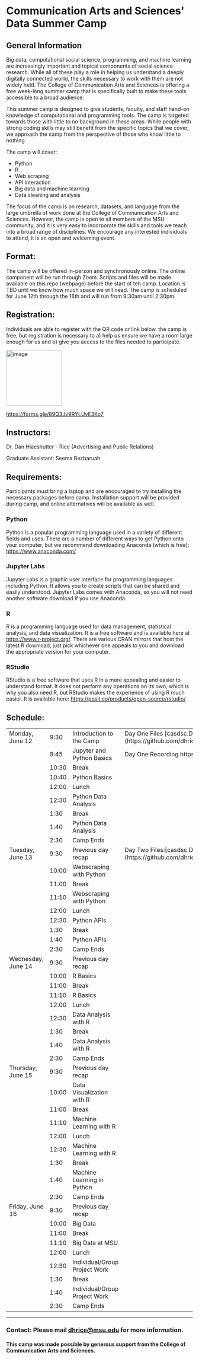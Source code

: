 # Communication Arts and Sciences' Data Summer Camp

## General Information
Big data, computational social science, programming, and machine learning are increasingly important and topical components of social science research. While all of these play a role in helping us understand a deeply digitally connected world, the skills necessary to work with them are not widely held. The College of Communication Arts and Sciences is offering a free week-long summer camp that is specifically built to make these tools accessible to a broad audience.

This summer camp is designed to give students, faculty, and staff hand-on knowledge of computational and programming tools. The camp is targeted towards those with little to no background in these areas. While people with strong coding skills may still benefit from the specific topics that we cover, we approach the camp from the perspective of those who know little to nothing. 

The camp will cover: 
-	Python
-	R
-	Web scraping
-	API interaction
-	Big data and machine learning
-	Data cleaning and analysis

The focus of the camp is on research, datasets, and language from the large umbrella of work done at the College of Communication Arts and Sciences. However, the camp is open to all members of the MSU community, and it is very easy to incorporate the skills and tools we teach into a broad range of disciplines. We encourage any interested individuals to attend, it is an open and welcoming event.


## Format:
The camp will be offered in-person and synchronously online. The online component will be run through Zoom. Scripts and files will be made available on this repo (webpage) before the start of teh camp. Location is TBD until we know how much space we will need. The camp is scheduled for June 12th through the 16th and will run from 9:30am until 2:30pm.


## Registration: 
Individuals are able to register with the QR code or link below. the camp is free, but registration is necessary to a) help us ensure we have a room large enough for us and b) give you access to the files needed to participate.

 <img width="150" alt="image" src="https://user-images.githubusercontent.com/35567742/234681689-d7a5f808-6379-4b23-a124-6be4bee71e24.png">

https://forms.gle/89Q3Jv9RYLUvE3Xo7


## Instructors: 

Dr. Dan Hiaeshutter - Rice (Advertising and Public Relations)

Graduate Assistant: Seema Bezbaruah

## Requirements: 
Participants must bring a laptop and are encouraged to try installing the necessary packages before camp. Installation support will be provided during camp, and online alternatives will be available as well.

### Python
Python is a popular programming language used in a variety of different fields and uses. There are a number of different ways to get Python onto your computer, but we recommend downloading Anaconda (which is free): https://www.anaconda.com/

### Jupyter Labs
Jupyter Labs is a graphic user interface for programming languages including Python. It allows you to create scripts that can be shared and easily understood. Jupyter Labs comes with Anaconda, so you will not need another software download if you use Anaconda.

### R
R is a programming language used for data management, statistical analysis, and data visualization. It is a free software and is available here at https://www.r-project.org/. There are various CRAN mirrors that host the latest R download, just pick whichever one appeals to you and download the appropriate version for your computer.

### RStudio
RStudio is a free software that uses R in a more appealing and easier to understand format. It does not perform any operations on its own, which is why you also need R, but RStudio makes the experience of using R much easier. It is available here: https://posit.co/products/open-source/rstudio/


## Schedule:

<table class="table table-striped">
  <tr> <td>Monday, June 12</td>  <td>9:30</td>   <td>Introduction to the Camp </td> <td> Day One Files [casdsc.DAYONEFILES.zip](https://github.com/dhrice/casdatasummercamp/files/11715680/casdsc.DAYONEFILES.zip)
</td></tr>
  <tr> <td></td>        <td>9:45</td>   <td>Jupyter and Python Basics </td> <td> Day One Recording https://mediaspace.msu.edu/media/t/1_83j8bg1q </td> </tr>
  <tr> <td></td>        <td>10:30</td>   <td>Break</td> </tr>
  <tr> <td></td>        <td>10:40</td>   <td>Python Basics </td> </tr>
  <tr> <td></td>        <td>12:00</td>   <td>Lunch</td> </tr>
  <tr> <td></td>        <td>12:30</td>    <td>Python Data Analysis </td> </tr>
  <tr> <td></td>       <td>1:30</td>    <td>Break </td> </tr>
  <tr> <td></td>       <td>1:40</td>    <td>Python Data Analysis </td> </tr>
  <tr> <td></td>       <td>2:30</td>    <td>Camp Ends</td> </tr> 

  <tr> <td>Tuesday, June 13</td><td>9:30</td>   <td>Previous day recap</td> <td> Day Two Files:[casdsc.DAYTWOFILES.zip](https://github.com/dhrice/casdatasummercamp/files/11735132/casdsc.DAYTWOFILES.zip)
 </tr>
  <tr> <td></td>       <td>10:00</td>   <td>Webscraping with Python</td> </tr>
  <tr> <td></td>       <td>11:00</td>   <td>Break </td> </tr>
  <tr> <td></td>       <td>11:10</td>   <td>Webscraping with Python </td> </tr> 
  <tr> <td></td>       <td>12:00</td>   <td>Lunch </td> </tr>
  <tr> <td></td>       <td>12:30</td>   <td>Python APIs</td> </tr>
  <tr> <td></td>       <td>1:30</td>   <td>Break</td> </tr>
  <tr> <td></td>       <td>1:40</td>   <td>Python APIs</td> </tr>
  <tr> <td></td>       <td>2:30</td>   <td>Camp Ends</td> </tr>
 
  <tr> <td>Wednesday, June 14</td><td>9:30</td>   <td>Previous day recap</td> </tr>
  <tr> <td></td>       <td>10:00</td>   <td>R Basics</td> </tr>
  <tr> <td></td>       <td>11:00</td>   <td>Break </td> </tr>
  <tr> <td></td>       <td>11:10</td>   <td>R Basics</td> </tr> 
  <tr> <td></td>       <td>12:00</td>   <td>Lunch </td> </tr>
  <tr> <td></td>       <td>12:30</td>   <td>Data Analysis with R</td> </tr>
  <tr> <td></td>       <td>1:30</td>   <td>Break</td> </tr>
  <tr> <td></td>       <td>1:40</td>   <td>Data Analysis with R</td> </tr>
  <tr> <td></td>       <td>2:30</td>   <td>Camp Ends</td> </tr>
   
  <tr> <td>Thursday, June 15</td><td>9:30</td>   <td>Previous day recap</td> </tr>
  <tr> <td></td>       <td>10:00</td>   <td>Data Visualization with R</td> </tr>
  <tr> <td></td>       <td>11:00</td>   <td>Break </td> </tr>
  <tr> <td></td>       <td>11:10</td>   <td>Machine Learning with R</td> </tr> 
  <tr> <td></td>       <td>12:00</td>   <td>Lunch </td> </tr>
  <tr> <td></td>       <td>12:30</td>   <td>Machine Learning with R</td> </tr>
  <tr> <td></td>       <td>1:30</td>   <td>Break</td> </tr>
  <tr> <td></td>       <td>1:40</td>   <td>Machine Learning in Python</td> </tr>
  <tr> <td></td>       <td>2:30</td>   <td>Camp Ends</td> </tr>
 
  <tr> <td>Friday, June 16</td><td>9:30</td>   <td>Previous day recap</td> </tr>
  <tr> <td></td>       <td>10:00</td>   <td>Big Data</td> </tr>
  <tr> <td></td>       <td>11:00</td>   <td>Break </td> </tr>
  <tr> <td></td>       <td>11:10</td>   <td>Big Data at MSU</td> </tr> 
  <tr> <td></td>       <td>12:00</td>   <td>Lunch </td> </tr>
  <tr> <td></td>       <td>12:30</td>   <td>Individual/Group Project Work</td> </tr>
  <tr> <td></td>       <td>1:30</td>   <td>Break</td> </tr>
  <tr> <td></td>       <td>1:40</td>   <td>Individual/Group Project Work</td> </tr>
  <tr> <td></td>       <td>2:30</td>   <td>Camp Ends</td> </tr>
  

</table>

<hr/>

### Contact: Please mail dhrice@msu.edu for more information. 
  
#### This camp was made possible by generous support from the College of Communication Arts and Sciences.

